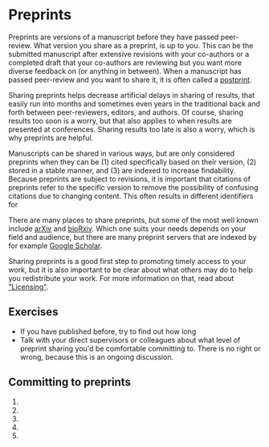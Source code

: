 # Preprints

Preprints are versions of a manuscript before they have passed peer-review. What version you share as a preprint, is up to you. This can be the submitted manuscript after extensive revisions with your co-authors or a completed draft that your co-authors are reviewing but you want more diverse feedback on (or anything in between). When a manuscript has passed peer-review and you want to share it, it is often called a [postprint](postprint.md).

Sharing preprints helps decrease artificial delays in sharing of results, that easily run into months and sometimes even years in the traditional back and forth between peer-reviewers, editors, and authors. Of course, sharing results too soon is a worry, but that also applies to when results are presented at conferences. Sharing results too late is also a worry, which is why preprints are helpful.

Manuscripts can be shared in various ways, but are only considered preprints when they can be (1) cited specifically based on their version, (2) stored in a stable manner, and (3) are indexed to increase findability. Because preprints are subject to revisions, it is important that citations of preprints refer to the specific version to remove the possibility of confusing citations due to changing content. This often results in different identifiers for 

There are many places to share preprints, but some of the most well known include [arXiv](https://arxiv.org) and [bioRxiv](https://biorxiv.org). Which one suits your needs depends on your field and audience, but there are many preprint servers that are indexed by for example [Google Scholar](google-scholar.md).

Sharing preprints is a good first step to promoting timely access to your work, but it is also important to be clear about what others may do to help you redistribute your work. For more information on that, read about ["Licensing"](licensing.md).

## Exercises

* If you have published before, try to find out how long 
* Talk with your direct supervisors or colleagues about what level of preprint sharing you'd be comfortable committing to. There is no right or wrong, because this is an ongoing discussion.

## Committing to preprints


1. 
2. 
3. 
4. 
5. 